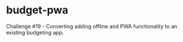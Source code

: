 # budget-pwa
Challenge #19 - Converting adding offline and PWA functionality to an existing budgeting app.
